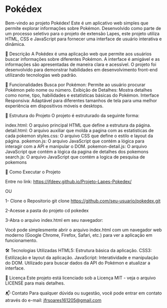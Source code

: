 
# Pokédex
Bem-vindo ao projeto Pokédex! Este é um aplicativo web simples que permite explorar informações sobre Pokémon. Desenvolvido como parte de um processo seletivo para o projeto de extensão Lapes, este projeto utiliza HTML, CSS e JavaScript para fornecer uma interface de usuário interativa e dinâmica.

📜 Descrição
A Pokédex é uma aplicação web que permite aos usuários buscar informações sobre diferentes Pokémon. A interface é amigável e as informações são apresentadas de maneira clara e acessível. O projeto foi desenvolvido para demonstrar habilidades em desenvolvimento front-end utilizando tecnologias web padrão.

🌟 Funcionalidades
Busca por Pokémon: Permite ao usuário procurar Pokémon pelo nome ou número.
Exibição de Detalhes: Mostra detalhes como nome, tipo, habilidades e estatísticas básicas do Pokémon.
Interface Responsiva: Adaptável para diferentes tamanhos de tela para uma melhor experiência em dispositivos móveis e desktops.

📂 Estrutura do Projeto
O projeto é estruturado da seguinte forma:

index.html: O arquivo principal HTML que define a estrutura da página.
detail.html: O arquivo auxiliar que molda a pagina com as estatisticas de cada pokemon
styles.css: O arquivo CSS que define o estilo e layout da página.
pokemon.js: O arquivo JavaScript que contém a lógica para interagir com a API e manipular o DOM.
pokemon-detail.js: O arquivo JavaScript que contém a lógica da pagina de detalhes dos pokemons
search.js: O arquivo JavaScript que contém a logica de pesquisa de pokemons

🚀 Como Executar o Projeto

Entre no link: https://jfdeev.github.io/Projeto-Lapes-Pokedex/

OU

1- Clone o Repositorio
git clone https://github.com/seu-usuario/pokedex.git

2-Acesse a pasta do projeto
cd pokedex

3-Abra o arquivo index.html em seu navegador:

Você pode simplesmente abrir o arquivo index.html com um navegador web moderno (Google Chrome, Firefox, Safari, etc.) para ver a aplicação em funcionamento.

🛠 Tecnologias Utilizadas
HTML5: Estrutura básica da aplicação.
CSS3: Estilização e layout da aplicação.
JavaScript: Interatividade e manipulação do DOM. Utilizado para buscar dados da API do Pokémon e atualizar a interface.


📄 Licença
Este projeto está licenciado sob a Licença MIT - veja o arquivo LICENSE para mais detalhes.

📬 Contato
Para qualquer dúvida ou sugestão, você pode entrar em contato através do e-mail: jfrsoares161205@gmail.com

